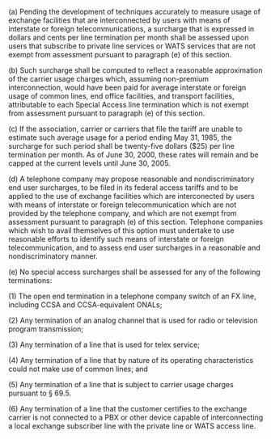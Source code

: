 (a) Pending the development of techniques accurately to measure usage of exchange facilities that are interconnected by users with means of interstate or foreign telecommunications, a surcharge that is expressed in dollars and cents per line termination per month shall be assessed upon users that subscribe to private line services or WATS services that are not exempt from assessment pursuant to paragraph (e) of this section.

(b) Such surcharge shall be computed to reflect a reasonable approximation of the carrier usage charges which, assuming non-premium interconnection, would have been paid for average interstate or foreign usage of common lines, end office facilities, and transport facilities, attributable to each Special Access line termination which is not exempt from assessment pursuant to paragraph (e) of this section.

(c) If the association, carrier or carriers that file the tariff are unable to estimate such average usage for a period ending May 31, 1985, the surcharge for such period shall be twenty-five dollars ($25) per line termination per month. As of June 30, 2000, these rates will remain and be capped at the current levels until June 30, 2005.

(d) A telephone company may propose reasonable and nondiscriminatory end user surcharges, to be filed in its federal access tariffs and to be applied to the use of exchange facilities which are interconected by users with means of interstate or foreign telecommunication which are not provided by the telephone company, and which are not exempt from assessment pursuant to paragraph (e) of this section. Telephone companies which wish to avail themselves of this option must undertake to use reasonable efforts to identify such means of interstate or foreign telecommunication, and to assess end user surcharges in a reasonable and nondiscriminatory manner.

(e) No special access surcharges shall be assessed for any of the following terminations:

(1) The open end termination in a telephone company switch of an FX line, including CCSA and CCSA-equivalent ONALs;

(2) Any termination of an analog channel that is used for radio or television program transmission;

(3) Any termination of a line that is used for telex service;

(4) Any termination of a line that by nature of its operating characteristics could not make use of common lines; and

(5) Any termination of a line that is subject to carrier usage charges pursuant to § 69.5.

(6) Any termination of a line that the customer certifies to the exchange carrier is not connected to a PBX or other device capable of interconnecting a local exchange subscriber line with the private line or WATS access line.

